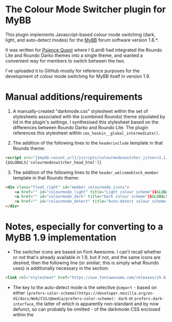 # The Colour Mode Switcher plugin for MyBB

This plugin implements Javascript-based colour mode switching (dark, light, and auto-detect modes) for the [MyBB](https://mybb.com/) forum software version 1.8.*.

It was written for [Psience Quest](https://psiencequest.net/forums/) where I (Laird) had integrated the Roundo Lite and Roundo Darko themes into a single theme, and wanted a convenient way for members to switch between the two.

I've uploaded it to GitHub mostly for reference purposes for the development of colour mode switching for MyBB itself in version 1.9.

# Manual additions/requirements

1. A manually-created "darkmode.css" stylesheet within the set of stylesheets associated with the (combined Roundo) theme stipulated by tid in the plugin's settings. I synthesised this stylesheet based on the differences between Roundo Darko and Roundo Lite. The plugin references this stylesheet within `cms_hookin__global_intermediate()`.

2. The addition of the following lines to the `headerinclude` template in that Roundo theme:

```html
<script src="{$mybb->asset_url}/jscripts/colourmodeswitcher.js?ver=1.1.0"></script>
{$GLOBALS['colourmodeswitcher_head_html']}
```

3. The addition of the following lines to the `header_welcomeblock_member` template in that Roundo theme:

```html
<div class="float_right" id="member_colourmode_icons">
	<a href="" id="colourmode_light" title="Light colour scheme"{$GLOBALS['colourmode_light_class']}><i class="fas fa-sun"></i></a>
	<a href="" id="colourmode_dark" title="Dark colour scheme"{$GLOBALS['colourmode_dark_class']}><i class="fas fa-moon"></i></a>
	<a href="" id="colourmode_detect" title="Auto-detect colour scheme from OS"{$GLOBALS['colourmode_detect_class']}><i class="fas fa-adjust"></i></a>
</div>
```

# Notes, especially for converting to a MyBB 1.9 implementation

* The switcher icons are based on Font Awesome. I can't recall whether or not that's already available in 1.9, but if not, and the same icons are desired, then the following line (or similar; this is simply what Roundo uses) is additionally necessary in the <head> section:

```html
<link rel="stylesheet" href="https://use.fontawesome.com/releases/v5.8.1/css/all.css" integrity="sha384-50oBUHEmvpQ+1lW4y57PTFmhCaXp0ML5d60M1M7uH2+nqUivzIebhndOJK28anvf" crossorigin="anonymous">
```

* The key to the auto-detect mode is the selective `@import` - based on either `[prefers-color-scheme](https://developer.mozilla.org/en-US/docs/Web/CSS/@media/prefers-color-scheme): dark` or `prefers-dark-interface`, the latter of which is apparently non-standard and by now defunct, so can probably be omitted - of the darkmode CSS enclosed within the <style> element with id `colourmodeswitcher_style_element_detect`. This element (and thus the selective import) is selectively enabled/disabled via its `media` attribute (with `max-width` set to `1px` to disable it) depending on whether or not auto-detect mode is enabled/disabled.

* The plugin tries (successfully, at least mostly, I think) to support colour mode switching in the default editor (SCEditor) too, and, to that end, includes a dark mode stylesheet for that editor.

# Licence

GNU GPL version 3 or later.